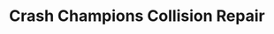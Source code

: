 ---
title: "Crash Champions Collision Repair"
url: /orange/crash-champions-collision-repair/
shop: car repair
---